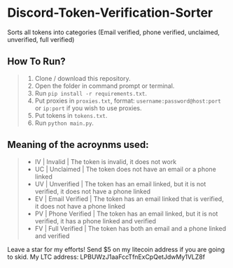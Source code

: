 # Discord-Token-Verification-Sorter
Sorts all tokens into categories (Email verified, phone verified, unclaimed, unverified, full verified)

## How To Run?
> 1) Clone / download this repository.
> 2) Open the folder in command prompt or terminal.
> 3) Run `pip install -r requirements.txt`.
> 4) Put proxies in  `proxies.txt`, format: `username:password@host:port` or `ip:port` if you wish to use proxies.
> 5) Put tokens in `tokens.txt`.
> 6) Run `python main.py`.

## Meaning of the acroynms used:
> - IV | Invalid | The token is invalid, it does not work 
> - UC | Unclaimed | The token does not have an email or a phone linked 
> - UV | Unverified | The token has an email linked, but it is not verified, it does not have a phone linked 
> - EV | Email Verified | The token has an email linked that is verified, it does not have a phone linked 
> - PV | Phone Verified | The token has an email linked, but it is not verified, it has a phone linked and verified 
> - FV | Full Verified | The token has both an email and a phone linked and verified 


Leave a star for my efforts! Send $5 on my litecoin address if you are going to skid. My LTC address: LPBUWzJ1aaFccTfnExCpQetJdwMy1VLZ8f
